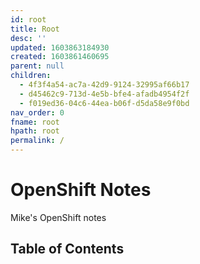 ```yaml
---
id: root
title: Root
desc: ''
updated: 1603863184930
created: 1603861460695
parent: null
children:
  - 4f3f4a54-ac7a-42d9-9124-32995af66b17
  - d45462c9-713d-4e5b-bfe4-afadb4954f2f
  - f019ed36-04c6-44ea-b06f-d5da58e9f0bd
nav_order: 0
fname: root
hpath: root
permalink: /
---
```

# OpenShift Notes

Mike's OpenShift notes

## Table of Contents

